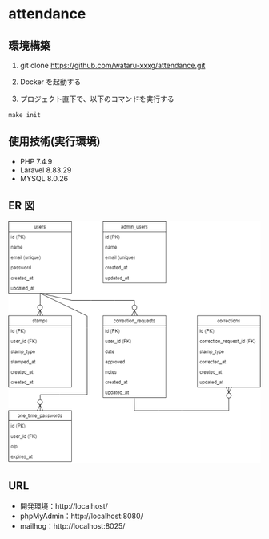 # attendance

## 環境構築

1. git clone https://github.com/wataru-xxxg/attendance.git

2. Docker を起動する

3. プロジェクト直下で、以下のコマンドを実行する

```
make init
```

## 使用技術(実行環境)

- PHP 7.4.9
- Laravel 8.83.29
- MYSQL 8.0.26

## ER 図

![ER図](er.drawio.png "ER図")

## URL

- 開発環境：http://localhost/
- phpMyAdmin：http://localhost:8080/
- mailhog：http://localhost:8025/
